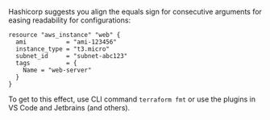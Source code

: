 Hashicorp suggests you align the equals sign for consecutive arguments for easing readability for configurations:

```
resource "aws_instance" "web" {
  ami           = "ami-123456"
  instance_type = "t3.micro"
  subnet_id     = "subnet-abc123"
  tags          = {
    Name = "web-server"
  }
}
```

To get to this effect, use CLI command `terraform fmt` or use the plugins in VS Code and Jetbrains (and others).
